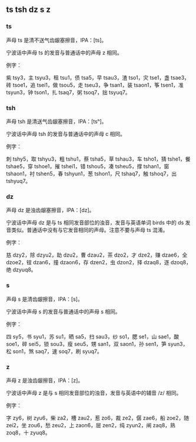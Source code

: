 ## ts tsh dz s z

### ts

声母 ts  是清不送气齿龈塞擦音，IPA：\[ts\]。

宁波话中声母 ts  的发音与普通话中的声母 z  相同。

例字：

紫 tsy3，主 tsyu3，租 tsu1，债 tsa5，早 tsau3，渣 tso1，灾 tse1，盏 tsae3，砖 tsoe1，追 tsei1，做 tsou5，走 tseu3，争 tsan1，装 tsaon1，筝 tsen1，准 tsyun3，钟 tson1，扎 tsaq7，粥 tsoq7，拙 tsyuq7。

### tsh

声母 tsh  是清送气齿龈塞擦音，IPA：\[tsʰ\]。

宁波话中声母 tsh  的发音与普通话中的声母 c  相同。

例字：

刺 tshy5，取 tshyu3，粗 tshu1，蔡 tsha5，草 tshau3，车 tsho1，猜 tshe1，餐 tshae5，穿 tshoe1，摧 tshei1，错 tshou5，凑 tsheu5，撑 tshan1，窗 tshaon1，衬 tshen5，春 tshyun1，葱 tshon1，尺 tshaq7，触 tshoq7，出 tshyuq7。

### dz

声母 dz 是浊齿龈塞擦音，IPA：\[dz\]。

宁波话中声母 dz 是与 ts 相同发音部位的浊音，发音与英语单词 birds 中的 ds 发音类似。普通话中没有与它发音相同的声母。注意不要与声母 ts 混淆。

例字：

慈 dzy2，除 dzyu2，助 dzu2，曹 dzau2，茶 dzo2，才 dze2，赚 dzae6，全 dzoe2，锃 dzan6，撞 dzaon6，存 dzen2，虫 dzon2，择 dzaq8，逐 dzoq8，绝 dzyuq8。

### s

声母 s 是清齿龈擦音，IPA：\[s\]。

宁波话中声母 s 的发音与普通话中的声母 s 相同。

例字：

四 sy5，书 syu1，苏 su1，晒 sa5，扫 sau3，纱 so1，腮 se1，山 sae1，酸 soe1，碎 sei5，锁 sou3，瘦 seu5，甥 san1，双 saon1，孙 sen1，笋 syun3，松 son1，煞 saq7，速 soq7，刷 syuq7。

### z

声母 z 是浊齿龈擦音，IPA：\[z\]。

宁波话中声母 z 是与 s 相同发音部位的浊音，发音与英语中的辅音 /z/ 相同。

例字：

字 zy6，树 zyu6，柴 za2，槽 zau2，惹 zo6，裁 ze2，僝 zae6，船 zoe2，随 zei2，坐 zou6，愁 zeu2，上 zaon6，层 zen2，纯 zyun2，闸 zaq8，熟 zoq8，十 zyuq8。